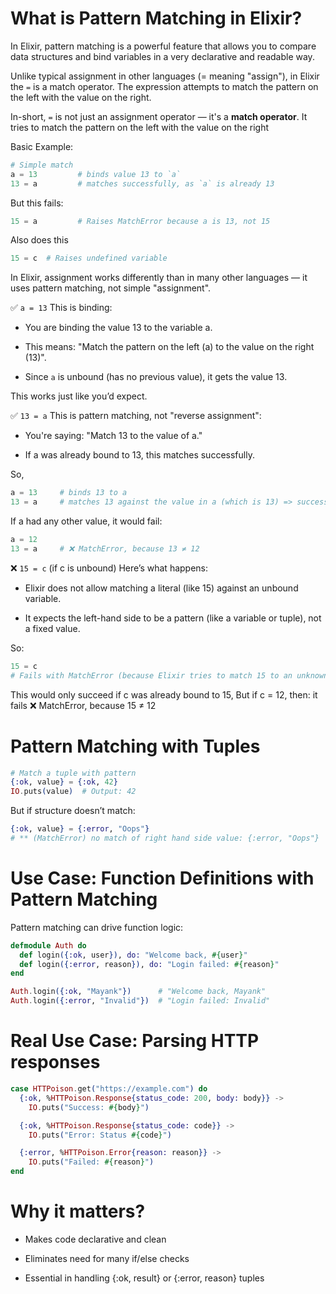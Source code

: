 # What is Pattern Matching in Elixir?
In Elixir, pattern matching is a powerful feature that allows you to compare data structures and bind variables in a very declarative and readable way.

Unlike typical assignment in other languages (= meaning "assign"), in Elixir the `=` is a match operator. The expression attempts to match the pattern on the left with the value on the right.

In-short, `=` is not just an assignment operator — it's a **match operator**. It tries to match the pattern on the left with the value on the right

Basic Example:
```elixir
# Simple match
a = 13         # binds value 13 to `a`
13 = a         # matches successfully, as `a` is already 13
```
But this fails:
```elixir
15 = a         # Raises MatchError because a is 13, not 15
```

Also does this
```elixir
15 = c  # Raises undefined variable
```

In Elixir, assignment works differently than in many other languages — it uses pattern matching, not simple "assignment".

✅ `a = 13`
This is binding:

- You are binding the value 13 to the variable a.

- This means: "Match the pattern on the left (a) to the value on the right (13)".

- Since `a` is unbound (has no previous value), it gets the value 13.

This works just like you’d expect.

✅ `13 = a`
This is pattern matching, not "reverse assignment":

- You're saying: "Match 13 to the value of a."

- If a was already bound to 13, this matches successfully.

So,
```elixir
a = 13     # binds 13 to a
13 = a     # matches 13 against the value in a (which is 13) => success
```
If a had any other value, it would fail:
```elixir
a = 12
13 = a     # ❌ MatchError, because 13 ≠ 12
```

❌ `15 = c` (if c is unbound)
Here’s what happens:

- Elixir does not allow matching a literal (like 15) against an unbound variable.

- It expects the left-hand side to be a pattern (like a variable or tuple), not a fixed value.

So:
```elixir
15 = c
# Fails with MatchError (because Elixir tries to match 15 to an unknown value c)
```
This would only succeed if c was already bound to 15, But if c = 12, then: it fails ❌ MatchError, because 15 ≠ 12

# Pattern Matching with Tuples

```elixir
# Match a tuple with pattern
{:ok, value} = {:ok, 42}
IO.puts(value)  # Output: 42
```

But if structure doesn’t match:
```elixir
{:ok, value} = {:error, "Oops"}
# ** (MatchError) no match of right hand side value: {:error, "Oops"}
```

# Use Case: Function Definitions with Pattern Matching
Pattern matching can drive function logic:

```elixir
defmodule Auth do
  def login({:ok, user}), do: "Welcome back, #{user}"
  def login({:error, reason}), do: "Login failed: #{reason}"
end

Auth.login({:ok, "Mayank"})      # "Welcome back, Mayank"
Auth.login({:error, "Invalid"})  # "Login failed: Invalid"
```

# Real Use Case: Parsing HTTP responses

```elixir
case HTTPoison.get("https://example.com") do
  {:ok, %HTTPoison.Response{status_code: 200, body: body}} ->
    IO.puts("Success: #{body}")

  {:ok, %HTTPoison.Response{status_code: code}} ->
    IO.puts("Error: Status #{code}")

  {:error, %HTTPoison.Error{reason: reason}} ->
    IO.puts("Failed: #{reason}")
end
```


# Why it matters?
- Makes code declarative and clean

- Eliminates need for many if/else checks

- Essential in handling {:ok, result} or {:error, reason} tuples



